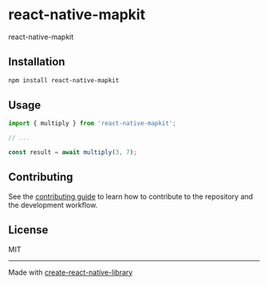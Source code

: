 # react-native-mapkit

react-native-mapkit

## Installation

```sh
npm install react-native-mapkit
```

## Usage

```js
import { multiply } from 'react-native-mapkit';

// ...

const result = await multiply(3, 7);
```

## Contributing

See the [contributing guide](CONTRIBUTING.md) to learn how to contribute to the repository and the development workflow.

## License

MIT

---

Made with [create-react-native-library](https://github.com/callstack/react-native-builder-bob)
